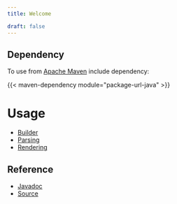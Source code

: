 ```yaml
---
title: Welcome

draft: false
---
```

## Dependency

To use from [Apache Maven](https://maven.apache.org) include dependency:

{{< maven-dependency module="package-url-java" >}}

# Usage

* [Builder](usage/builder)
* [Parsing](usage/parse)
* [Rendering](usage/render)

## Reference

* [Javadoc](apidocs/)
* [Source](xref/)
